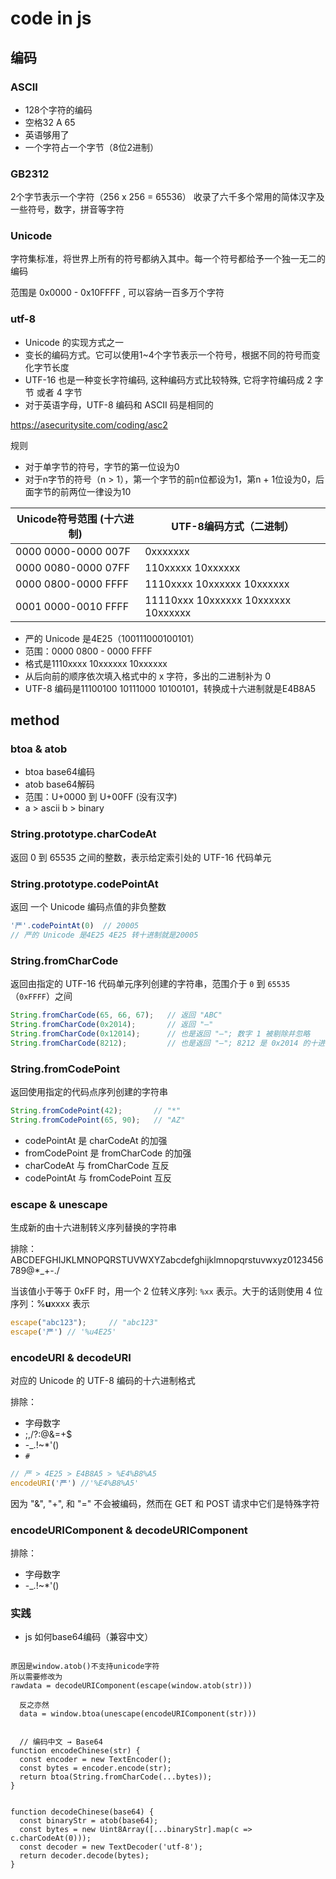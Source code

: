 # code in js

## 编码

### ASCII

- 128个字符的编码
- 空格32 A 65
- 英语够用了
- 一个字符占一个字节（8位2进制）

### GB2312

2个字节表示一个字符（256 x 256 = 65536） 收录了六千多个常用的简体汉字及一些符号，数字，拼音等字符

### Unicode

字符集标准，将世界上所有的符号都纳入其中。每一个符号都给予一个独一无二的编码

范围是 0x0000 - 0x10FFFF , 可以容纳一百多万个字符

### utf-8

- Unicode 的实现方式之一
- 变长的编码方式。它可以使用1~4个字节表示一个符号，根据不同的符号而变化字节长度
- UTF-16 也是一种变长字符编码, 这种编码方式比较特殊, 它将字符编码成 2 字节 或者 4 字节
- 对于英语字母，UTF-8 编码和 ASCII 码是相同的

<https://asecuritysite.com/coding/asc2>

规则

- 对于单字节的符号，字节的第一位设为0
- 对于n字节的符号（n > 1），第一个字节的前n位都设为1，第n + 1位设为0，后面字节的前两位一律设为10

|Unicode符号范围 (十六进制)     |        UTF-8编码方式（二进制）|
|------------------- |------------------------------------|
|0000 0000-0000 007F | 0xxxxxxx                           |
|0000 0080-0000 07FF | 110xxxxx 10xxxxxx                  |
|0000 0800-0000 FFFF | 1110xxxx 10xxxxxx 10xxxxxx         |
|0001 0000-0010 FFFF | 11110xxx 10xxxxxx 10xxxxxx 10xxxxxx|

- 严的 Unicode 是4E25（100111000100101）
- 范围：0000 0800 - 0000 FFFF
- 格式是1110xxxx 10xxxxxx 10xxxxxx
- 从后向前的顺序依次填入格式中的 x 字符，多出的二进制补为 0
- UTF-8 编码是11100100 10111000 10100101，转换成十六进制就是E4B8A5

## method

### btoa & atob

- btoa base64编码
- atob base64解码
- 范围：U+0000 到 U+00FF (没有汉字)
- a > ascii b > binary

### String.prototype.charCodeAt

返回 0 到 65535 之间的整数，表示给定索引处的 UTF-16 代码单元

### String.prototype.codePointAt

返回 一个 Unicode 编码点值的非负整数

```js
'严'.codePointAt(0)  // 20005
// 严的 Unicode 是4E25 4E25 转十进制就是20005
```

### String.fromCharCode

返回由指定的 UTF-16 代码单元序列创建的字符串，范围介于 `0` 到 `65535`（`0xFFFF`）之间

```js
String.fromCharCode(65, 66, 67);   // 返回 "ABC"
String.fromCharCode(0x2014);       // 返回 "—"
String.fromCharCode(0x12014);      // 也是返回 "—"; 数字 1 被剔除并忽略
String.fromCharCode(8212);         // 也是返回 "—"; 8212 是 0x2014 的十进制表示
```

### String.fromCodePoint

返回使用指定的代码点序列创建的字符串

```js
String.fromCodePoint(42);       // "*"
String.fromCodePoint(65, 90);   // "AZ"
```

- codePointAt 是 charCodeAt 的加强
- fromCodePoint 是 fromCharCode 的加强
- charCodeAt 与 fromCharCode 互反
- codePointAt 与 fromCodePoint 互反

### escape & unescape

生成新的由十六进制转义序列替换的字符串

排除：ABCDEFGHIJKLMNOPQRSTUVWXYZabcdefghijklmnopqrstuvwxyz0123456789@*_+-./

当该值小于等于 0xFF 时，用一个 2 位转义序列: `%xx` 表示。大于的话则使用 4 位序列：%**u**xxxx 表示

```js
escape("abc123");     // "abc123"
escape('严') // '%u4E25'
```

### encodeURI & decodeURI

对应的 Unicode 的 UTF-8 编码的十六进制格式

排除：

- 字母数字
- ;,/?:@&=+$
- -_.!~*'()
- `#`

```js
// 严 > 4E25 > E4B8A5 > %E4%B8%A5
encodeURI('严') //'%E4%B8%A5'
```

因为 "&", "+", 和 "=" 不会被编码，然而在 GET 和 POST 请求中它们是特殊字符

### encodeURIComponent & decodeURIComponent

排除：

- 字母数字
- -_.!~*'()

### 实践

- js 如何base64编码（兼容中文）

```

原因是window.atob()不支持unicode字符  
所以需要修改为  
rawdata = decodeURIComponent(escape(window.atob(str)))  
  
  反之亦然  
  data = window.btoa(unescape(encodeURIComponent(str)))  


  // 编码中文 → Base64
function encodeChinese(str) {
  const encoder = new TextEncoder();
  const bytes = encoder.encode(str);
  return btoa(String.fromCharCode(...bytes));
}


function decodeChinese(base64) {
  const binaryStr = atob(base64);
  const bytes = new Uint8Array([...binaryStr].map(c => c.charCodeAt(0)));
  const decoder = new TextDecoder('utf-8');
  return decoder.decode(bytes);
}
```
